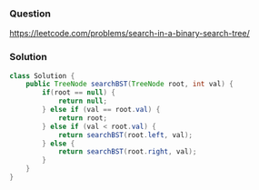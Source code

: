 ### Question
https://leetcode.com/problems/search-in-a-binary-search-tree/

### Solution
```JAVA
class Solution {
    public TreeNode searchBST(TreeNode root, int val) {
        if(root == null) {
            return null;
        } else if (val == root.val) {
            return root;
        } else if (val < root.val) {
            return searchBST(root.left, val);
        } else {
            return searchBST(root.right, val);
        }
    }
}
```
